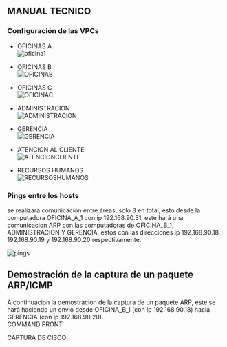 ## MANUAL TECNICO

### Configuración de las VPCs
- OFICINAS A  
![oficina1](https://github.com/Cris1928/redes1_202107190/assets/98928867/ee09a1c2-7134-4447-b019-999bf63cb12d)  

- OFICINAS B  
![OFICINAB](https://github.com/Cris1928/redes1_202107190/assets/98928867/e02a7b41-3a03-41bf-b1ea-e3ff5fed0569)  

- OFICINAS C  
![OFICINAC](https://github.com/Cris1928/redes1_202107190/assets/98928867/1cdcb6fd-dd7f-4552-b21e-e583f2aa05d9)  

- ADMINISTRACION  
![ADMINISTRACION](https://github.com/Cris1928/redes1_202107190/assets/98928867/60b357f4-a25e-4184-8635-e7deeaed97b1)  

- GERENCIA  
![GERENCIA](https://github.com/Cris1928/redes1_202107190/assets/98928867/0414dde1-1c92-4687-b652-5c45692e13f3)  

- ATENCION AL CLIENTE  
![ATENCIONCLIENTE](https://github.com/Cris1928/redes1_202107190/assets/98928867/a2e6419f-7219-427c-8235-ae03c9def9ae)  

- RECURSOS HUMANOS  
![RECURSOSHUMANOS](https://github.com/Cris1928/redes1_202107190/assets/98928867/2660de16-c1de-4d4d-9a2a-b6c002bb3e00)  

### Pings entre los hosts  
se realizara comunicación entre áreas, solo 3 en total, esto desde la computadora OFICINA_A_1 con ip 192.168.90.31, este hará una comunicacion ARP con las computadoras de OFICINA_B_1, ADMINISTRACION Y GERENCIA, estos con las direcciones ip 192.168.90.18, 192.168.90.19 y 192.168.90.20 respectivamente.  

![pings](https://github.com/Cris1928/redes1_202107190/assets/98928867/e78e09bf-2c33-4a98-abfd-74e0a6334aff)  

## Demostración de la captura de un paquete ARP/ICMP  
A continuacion la demostracion de la captura de un paquete ARP, este se hará haciendo un envio desde OFICINA_B_1 (con ip 192.168.90.18) hacia GERENCIA (con ip 192.168.90.20).  
COMMAND PRONT  

CAPTURA DE CISCO  


